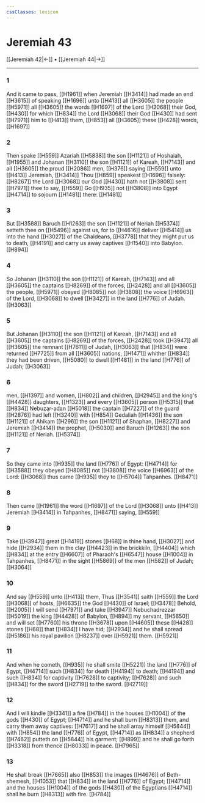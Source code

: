 ```yaml
---
cssClasses: lexicon
---
```

# Jeremiah 43

[[Jeremiah 42|←]] • [[Jeremiah 44|→]]

---

### 1
And it came to pass, [[H1961]] when Jeremiah [[H3414]] had made an end [[H3615]] of speaking [[H1696]] unto [[H413]] all [[H3605]] the people [[H5971]] all [[H3605]] the words [[H1697]] of the Lord [[H3068]] their God, [[H430]] for which [[H834]] the Lord [[H3068]] their God [[H430]] had sent [[H7971]] him to [[H413]]  them, [[H853]] all [[H3605]] these [[H428]] words, [[H1697]]

### 2
Then spake [[H559]] Azariah [[H5838]] the son [[H1121]] of Hoshaiah, [[H1955]] and Johanan [[H3110]] the son [[H1121]] of Kareah, [[H7143]] and all [[H3605]] the proud [[H2086]] men, [[H376]] saying [[H559]] unto [[H413]] Jeremiah, [[H3414]] Thou [[H859]] speakest [[H1696]] falsely: [[H8267]] the Lord [[H3068]] our God [[H430]] hath not [[H3808]] sent [[H7971]] thee to say, [[H559]] Go [[H935]] not [[H3808]] into Egypt [[H4714]] to sojourn [[H1481]] there: [[H1481]]

### 3
But [[H3588]] Baruch [[H1263]] the son [[H1121]] of Neriah [[H5374]] setteth thee on [[H5496]] against us, for to [[H4616]] deliver [[H5414]] us into the hand [[H3027]] of the Chaldeans, [[H3778]] that they might put us to death, [[H4191]] and carry us away captives [[H1540]] into Babylon. [[H894]]

### 4
So Johanan [[H3110]] the son [[H1121]] of Kareah, [[H7143]] and all [[H3605]] the captains [[H8269]] of the forces, [[H2428]] and all [[H3605]] the people, [[H5971]] obeyed [[H8085]] not [[H3808]] the voice [[H6963]] of the Lord, [[H3068]] to dwell [[H3427]] in the land [[H776]] of Judah. [[H3063]]

### 5
But Johanan [[H3110]] the son [[H1121]] of Kareah, [[H7143]] and all [[H3605]] the captains [[H8269]] of the forces, [[H2428]] took [[H3947]] all [[H3605]] the remnant [[H7611]] of Judah, [[H3063]] that [[H834]] were returned [[H7725]] from all [[H3605]] nations, [[H1471]] whither [[H834]] they had been driven, [[H5080]] to dwell [[H1481]] in the land [[H776]] of Judah; [[H3063]]

### 6
men, [[H1397]] and women, [[H802]] and children, [[H2945]] and the king's [[H4428]] daughters, [[H1323]] and every [[H3605]] person [[H5315]] that [[H834]] Nebuzar-adan [[H5018]] the captain [[H7227]] of the guard [[H2876]] had left [[H3240]] with [[H854]] Gedaliah [[H1436]] the son [[H1121]] of Ahikam [[H296]] the son [[H1121]] of Shaphan, [[H8227]] and Jeremiah [[H3414]] the prophet, [[H5030]] and Baruch [[H1263]] the son [[H1121]] of Neriah. [[H5374]]

### 7
So they came into [[H935]] the land [[H776]] of Egypt: [[H4714]] for [[H3588]] they obeyed [[H8085]] not [[H3808]] the voice [[H6963]] of the Lord: [[H3068]] thus came [[H935]] they to [[H5704]] Tahpanhes. [[H8471]]

### 8
Then came [[H1961]] the word [[H1697]] of the Lord [[H3068]] unto [[H413]] Jeremiah [[H3414]] in Tahpanhes, [[H8471]] saying, [[H559]]

### 9
Take [[H3947]] great [[H1419]] stones [[H68]] in thine hand, [[H3027]] and hide [[H2934]] them in the clay [[H4423]] in the brickkiln, [[H4404]] which [[H834]] at the entry [[H6607]] of Pharaoh's [[H6547]] house [[H1004]] in Tahpanhes, [[H8471]] in the sight [[H5869]] of the men [[H582]] of Judah; [[H3064]]

### 10
And say [[H559]] unto [[H413]] them, Thus [[H3541]] saith [[H559]] the Lord [[H3068]] of hosts, [[H6635]] the God [[H430]] of Israel; [[H3478]] Behold, [[H2005]] I will send [[H7971]] and take [[H3947]] Nebuchadrezzar [[H5019]] the king [[H4428]] of Babylon, [[H894]] my servant, [[H5650]] and will set [[H7760]] his throne [[H3678]] upon [[H4605]] these [[H428]] stones [[H68]] that [[H834]] I have hid; [[H2934]] and he shall spread [[H5186]] his royal pavilion [[H8237]] over [[H5921]] them. [[H5921]]

### 11
And when he cometh, [[H935]] he shall smite [[H5221]] the land [[H776]] of Egypt, [[H4714]] such [[H834]] for death [[H4194]] to death; [[H4194]] and such [[H834]] for captivity [[H7628]] to captivity; [[H7628]] and such [[H834]] for the sword [[H2719]] to the sword. [[H2719]]

### 12
And I will kindle [[H3341]] a fire [[H784]] in the houses [[H1004]] of the gods [[H430]] of Egypt; [[H4714]] and he shall burn [[H8313]] them, and carry them away captives: [[H7617]] and he shall array himself [[H5844]] with [[H854]] the land [[H776]] of Egypt, [[H4714]] as [[H834]] a shepherd [[H7462]] putteth on [[H5844]] his garment; [[H899]] and he shall go forth [[H3318]] from thence [[H8033]] in peace. [[H7965]]

### 13
He shall break [[H7665]]  also [[H853]] the images [[H4676]] of Beth-shemesh, [[H1053]] that [[H834]] in the land [[H776]] of Egypt; [[H4714]] and the houses [[H1004]] of the gods [[H430]] of the Egyptians [[H4714]] shall he burn [[H8313]] with fire. [[H784]]